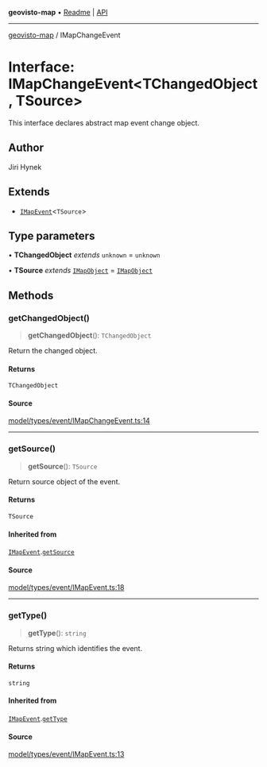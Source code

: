 **geovisto-map** • [Readme](../README.md) \| [API](../globals.md)

***

[geovisto-map](../README.md) / IMapChangeEvent

# Interface: IMapChangeEvent\<TChangedObject, TSource\>

This interface declares abstract map event change object.

## Author

Jiri Hynek

## Extends

- [`IMapEvent`](IMapEvent.md)\<`TSource`\>

## Type parameters

• **TChangedObject** *extends* `unknown` = `unknown`

• **TSource** *extends* [`IMapObject`](IMapObject.md) = [`IMapObject`](IMapObject.md)

## Methods

### getChangedObject()

> **getChangedObject**(): `TChangedObject`

Return the changed object.

#### Returns

`TChangedObject`

#### Source

[model/types/event/IMapChangeEvent.ts:14](https://github.com/geovisto/geovisto-map/blob/5ee2cb5d45c19062fc8fc6beefa2848c076518b6/src/model/types/event/IMapChangeEvent.ts#L14)

***

### getSource()

> **getSource**(): `TSource`

Return source object of the event.

#### Returns

`TSource`

#### Inherited from

[`IMapEvent`](IMapEvent.md).[`getSource`](IMapEvent.md#getsource)

#### Source

[model/types/event/IMapEvent.ts:18](https://github.com/geovisto/geovisto-map/blob/5ee2cb5d45c19062fc8fc6beefa2848c076518b6/src/model/types/event/IMapEvent.ts#L18)

***

### getType()

> **getType**(): `string`

Returns string which identifies the event.

#### Returns

`string`

#### Inherited from

[`IMapEvent`](IMapEvent.md).[`getType`](IMapEvent.md#gettype)

#### Source

[model/types/event/IMapEvent.ts:13](https://github.com/geovisto/geovisto-map/blob/5ee2cb5d45c19062fc8fc6beefa2848c076518b6/src/model/types/event/IMapEvent.ts#L13)
